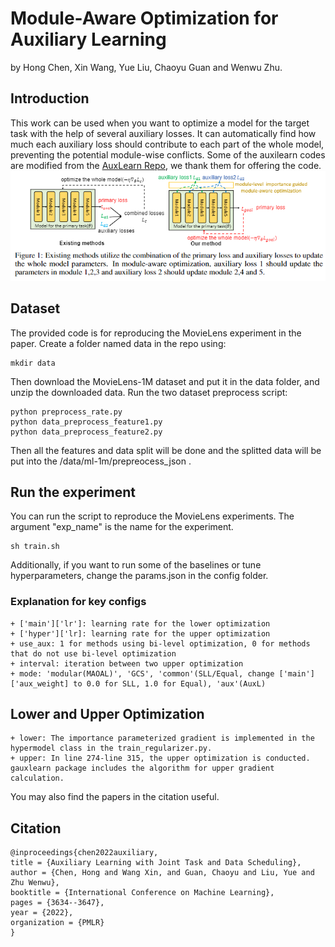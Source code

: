 # Module-Aware Optimization for Auxiliary Learning
by Hong Chen, Xin Wang, Yue Liu, Chaoyu Guan and Wenwu Zhu.

## Introduction
This work can be used when you want to optimize a model for the target task with the help of several auxiliary losses. It can automatically find how much each auxiliary loss should contribute to each part of the whole model, preventing the potential module-wise conflicts. Some of the auxilearn codes are modified from the [AuxLearn Repo](https://github.com/AvivNavon/AuxiLearn), we thank them for offering the code. 
![_](./MAOAL.png)
## Dataset
The provided code is for reproducing the MovieLens experiment in the paper. Create a folder named data in the repo using:
```
mkdir data
```
Then download the MovieLens-1M dataset and put it in the data folder, and unzip the downloaded data. Run the two dataset preprocess script:
```
python preprocess_rate.py
python data_preprocess_feature1.py
python data_preprocess_feature2.py
```
Then all the features and data split will be done and the splitted data will be put into the /data/ml-1m/prepreocess_json .
## Run the experiment
You can run the script to reproduce the MovieLens experiments. The argument "exp_name" is the name for the experiment. 
```
sh train.sh
```
Additionally, if you want to run some of the baselines or tune hyperparameters, change the params.json in the config folder. 
### Explanation for key configs
    + ['main']['lr']: learning rate for the lower optimization
    + ['hyper']['lr]: learning rate for the upper optimization
    + use_aux: 1 for methods using bi-level optimization, 0 for methods that do not use bi-level optimization
    + interval: iteration between two upper optimization
    + mode: 'modular(MAOAL)', 'GCS', 'common'(SLL/Equal, change ['main']['aux_weight] to 0.0 for SLL, 1.0 for Equal), 'aux'(AuxL)

## Lower and Upper Optimization
    + lower: The importance parameterized gradient is implemented in the hypermodel class in the train_regularizer.py.
    + upper: In line 274-line 315, the upper optimization is conducted. gauxlearn package includes the algorithm for upper gradient calculation.


You may also find the papers in the citation useful.

## Citation
```
@inproceedings{chen2022auxiliary,
title = {Auxiliary Learning with Joint Task and Data Scheduling},
author = {Chen, Hong and Wang Xin, and Guan, Chaoyu and Liu, Yue and Zhu Wenwu},
booktitle = {International Conference on Machine Learning},
pages = {3634--3647},
year = {2022},
organization = {PMLR}
}
```




